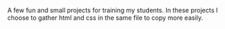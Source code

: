 A few fun and small projects for training my students.
In these projects I choose to gather html and css in the same file to copy more easily.